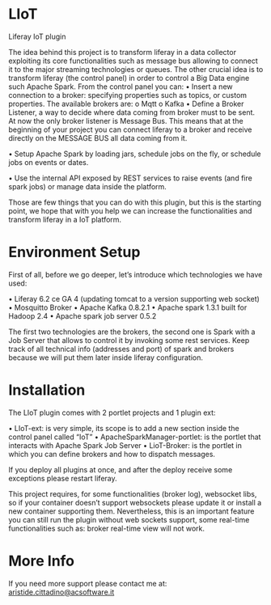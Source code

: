 # LIoT
Liferay IoT plugin

The idea behind this project is to transform liferay in a data collector exploiting its core functionalities such as message bus allowing to connect it to the major streaming technologies or queues.
The other crucial idea is to transform liferay (the control panel) in order to control a Big Data engine such Apache Spark.
From the control panel you can:
•	Insert a new connection to a broker: specifying properties such as topics, or custom properties. The available brokers are:
  o	Mqtt
  o	Kafka
•	Define a Broker Listener, a way to decide where data coming from broker must to be sent. At now the only broker listener is Message Bus. This means that at the beginning of your project you can connect liferay to a broker and receive directly on the MESSAGE BUS all data coming from it.

•	Setup Apache Spark by loading jars, schedule jobs on the fly, or schedule jobs on events or dates.

•	Use the internal API exposed by REST services to raise events (and fire spark jobs) or manage data inside the platform.

Those are few things that you can do with this plugin, but this is the starting point, we hope that with you help we can increase the functionalities and transform liferay in a IoT platform.

# Environment Setup

First of all, before we go deeper, let’s introduce which technologies we have used:

•	Liferay 6.2 ce GA 4 (updating tomcat to a version supporting web socket)
•	Mosquitto Broker
•	Apache Kafka 0.8.2.1
•	Apache spark 1.3.1 built for Hadoop 2.4
•	Apache spark job server 0.5.2

The first two technologies are the brokers, the second one is Spark with a Job Server that allows to control it by invoking some rest services.
Keep track of all technical info (addresses and port) of spark and brokers because we will put them later inside liferay configuration.

# Installation

The LIoT plugin comes with 2 portlet projects and 1 plugin ext:

•	LIoT-ext: is very simple, its scope is to add a new section inside the control panel called “IoT”
•	ApacheSparkManager-portlet: is the portlet that interacts with Apache Spark Job Server
•	LioT-Broker: is the portlet in which you can define brokers and how to dispatch messages.

If you deploy all plugins at once, and after the deploy receive some exceptions please restart liferay.

This project requires, for some functionalities (broker log), websocket libs, so if your container doesn’t support websockets please update it or install a new container supporting them. Nevertheless, this is an important feature you can still run the plugin without web sockets support, some real-time functionalities such as: broker real-time view will not work.

# More Info

If you need more support please contact me at: aristide.cittadino@acsoftware.it


